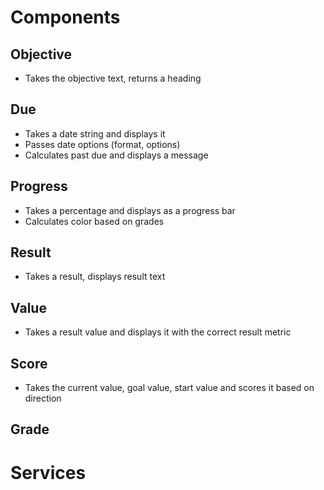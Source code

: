 # Components

## Objective

- Takes the objective text, returns a heading

## Due

- Takes a date string and displays it
- Passes date options (format, options)
- Calculates past due and displays a message

## Progress

- Takes a percentage and displays as a progress bar
- Calculates color based on grades

## Result

- Takes a result, displays result text

## Value

- Takes a result value and displays it with the correct result metric

## Score

- Takes the current value, goal value, start value and scores it based on direction

## Grade

# Services
